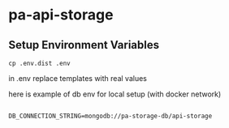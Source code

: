 # pa-api-storage

## Setup Environment Variables

```
cp .env.dist .env
```

in .env replace templates with real values

here is example of db env for local setup (with docker network)

```

DB_CONNECTION_STRING=mongodb://pa-storage-db/api-storage
```
